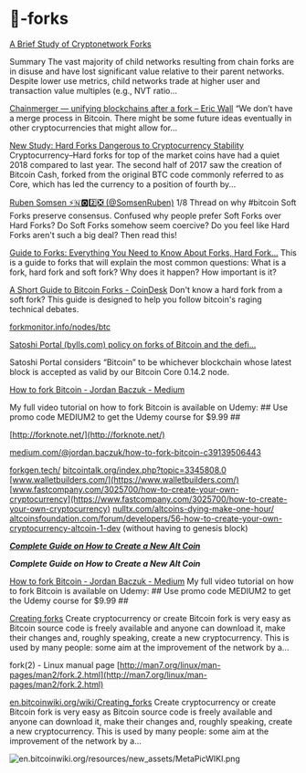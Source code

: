 # 🧱-forks



[A Brief Study of Cryptonetwork Forks](https://www.placeholder.vc/blog/2018/9/17/a-brief-study-of-cryptonetwork-forks)

Summary The vast majority of child networks resulting from chain forks are in disuse and have lost significant value relative to their parent networks. Despite lower use metrics, child networks trade at higher user and transaction value multiples (e.g., NVT ratio...

[Chainmerger — unifying blockchains after a fork – Eric Wall](https://medium.com/@ercwl/chainmerger-unifying-blockchains-after-a-fork-4ccc930907c0)
“We don’t have a merge process in Bitcoin. There might be some future ideas eventually in other cryptocurrencies that might allow for…

[New Study: Hard Forks Dangerous to Cryptocurrency Stability](https://ethereumworldnews.com/hard-forks-bitcoin-cryptocurrency-2018)
Cryptocurrency–Hard forks for top of the market coins have had a quiet 2018 compared to last year. The second half of 2017 saw the creation of Bitcoin Cash, forked from the original BTC code commonly referred to as Core, which has led the currency to a position of fourth by...


[Ruben Somsen ⚡️🇳🅾️2️⃣❎ (@SomsenRuben)](https://twitter.com/SomsenRuben/status/1023414780260888577)
1/8 Thread on why #bitcoin Soft Forks preserve consensus. Confused why people prefer Soft Forks over Hard Forks? Do Soft Forks somehow seem coercive? Do you feel like Hard Forks aren't such a big deal? Then read this!



[Guide to Forks: Everything You Need to Know About Forks, Hard Fork...](https://masterthecrypto.com/guide-to-forks-hard-fork-soft-fork)
This is a guide to forks that will explain the most common questions: What is a fork, hard fork and soft fork? Why does it happen? How important is it?

[A Short Guide to Bitcoin Forks - CoinDesk](https://www.coindesk.com/short-guide-bitcoin-forks-explained)
Don't know a hard fork from a soft fork? This guide is designed to help you follow bitcoin's raging technical debates.


[forkmonitor.info/nodes/btc](https://forkmonitor.info/nodes/btc)


[Satoshi Portal (bylls.com) policy on forks of Bitcoin and the defi...](https://medium.com/@francispouliot/bylls-bitcoin-fork-policy-65f971761232)

Satoshi Portal considers “Bitcoin” to be whichever blockchain whose latest block is accepted as valid by our Bitcoin Core 0.14.2 node.

[How to fork Bitcoin - Jordan Baczuk - Medium](https://medium.com/@jordan.baczuk/how-to-fork-bitcoin-c39139506443)

My full video tutorial on how to fork Bitcoin is available on Udemy: ## Use promo code MEDIUM2 to get the Udemy course for $9.99 ##

[http://forknote.net/](http://forknote.net/) 

[medium.com/@jordan.baczuk/how-to-fork-bitcoin-c39139506443](https://medium.com/@jordan.baczuk/how-to-fork-bitcoin-c39139506443)

[forkgen.tech/](https://forkgen.tech/)
[bitcointalk.org/index.php?topic=3345808.0](https://bitcointalk.org/index.php?topic=3345808.0)
[www.walletbuilders.com/](https://www.walletbuilders.com/)
[www.fastcompany.com/3025700/how-to-create-your-own-cryptocurrency](https://www.fastcompany.com/3025700/how-to-create-your-own-cryptocurrency)
[nulltx.com/altcoins-dying-make-one-hour/](https://nulltx.com/altcoins-dying-make-one-hour/)
[altcoinsfoundation.com/forum/developers/56-how-to-create-your-own-cryptocurrency-altcoin-1-dev](https://altcoinsfoundation.com/forum/developers/56-how-to-create-your-own-cryptocurrency-altcoin-1-dev) (without having to genesis block)

[***Complete Guide on How to Create a New Alt Coin***](https://bitcointalk.org/index.php?topic=225690.0) 

***Complete Guide on How to Create a New Alt Coin***

[How to fork Bitcoin - Jordan Baczuk - Medium](https://medium.com/@jordan.baczuk/how-to-fork-bitcoin-c39139506443)
My full video tutorial on how to fork Bitcoin is available on Udemy: ## Use promo code MEDIUM2 to get the Udemy course for $9.99 ##

[Creating forks](https://en.bitcoinwiki.org/wiki/Creating_forks)
Create cryptocurrency or create Bitcoin fork is very easy as Bitcoin source code is freely available and anyone can download it, make their changes and, roughly speaking, create a new cryptocurrency. This is used by many people: some aim at the improvement of the network by a...


fork(2) - Linux manual page [http://man7.org/linux/man-pages/man2/fork.2.html](http://man7.org/linux/man-pages/man2/fork.2.html)



[en.bitcoinwiki.org/wiki/Creating_forks](https://en.bitcoinwiki.org/wiki/Creating_forks)
Create cryptocurrency or create Bitcoin fork is very easy as Bitcoin source code is freely available and anyone can download it, make their changes and, roughly speaking, create a new cryptocurrency. This is used by many people: some aim at the improvement of the network by a...

![en.bitcoinwiki.org/resources/new_assets/MetaPicWIKI.png](https://en.bitcoinwiki.org/resources/new_assets/MetaPicWIKI.png)